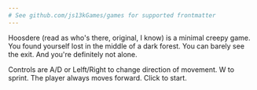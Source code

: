 ```yaml
---
# See github.com/js13kGames/games for supported frontmatter
---
```

Hoosdere (read as who's there, original, I know) is a minimal creepy game.
You found yourself lost in the middle of a dark forest. You can barely see the exit. And you're definitely not alone.

Controls are A/D or Lelft/Right to change direction of movement. W to sprint. The player always moves forward. Click to start.